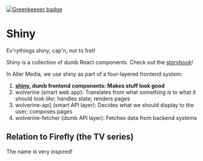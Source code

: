 

[![Greenkeeper badge](https://badges.greenkeeper.io/dbmedialab/shiny.svg)](https://greenkeeper.io/)

# Shiny

Ev'rythings shiny, cap'n, not to fret!

Shiny is a collection of dumb React components. Check out the [storybook](https://dbmedialab.github.com/shiny/)!

In Aller Media, we use shiny as part of a four-layered frontend system:
  1. **[shiny](https://github.com/dbmedialab/shiny), dumb frontend components: Makes stuff look good**
  1. wolverine (smart web app): Translates from what something *is* to what it should *look like*; handles state; renders pages
  1. wolverine-api] (smart API layer): Decides what we should display to the user; composes pages
  1. wolverine-fetcher (dumb API layer): Fetches data from backend systems

## Relation to Firefly (the TV series)

The name is very inspired!
